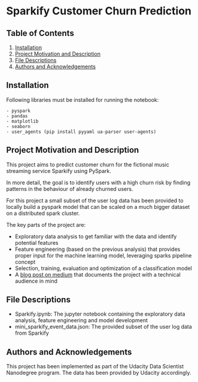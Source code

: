 # Sparkify Customer Churn Prediction

## Table of Contents
1. [Installation](#Installation)
2. [Project Motivation and Description](#Project-Motivation)
3. [File Descriptions](#File-Descriptions)
4. [Authors and Acknowledgements](#Authors-Acknowledgements)

## Installation <a name="Installation"></a>
Following libraries must be installed for running the notebook:

    - pyspark
    - pandas
    - matplotlib
    - seaborn
    - user_agents (pip install pyyaml ua-parser user-agents)

## Project Motivation and Description <a name="Project-Motivation"></a>

This project aims to predict customer churn for the fictional music streaming service Sparkify using PySpark.

In more detail, the goal is to identify users with a high churn risk by finding patterns in the behaviour of already churned users.

For this project a small subset of the user log data has been provided to locally build a pyspark model that can be scaled on a much bigger dataset on a distributed spark cluster.

The key parts of the project are:
* Exploratory data analysis to get familiar with the data and identify potential features
* Feature engineering (based on the previous analysis) that provides proper input for the machine learning model, leveraging sparks pipeline concept
* Selection, training, evaluation and optimization of a classification model
* A [blog post on medium](https://medium.com/@bytesbysophie/predicting-customer-churn-with-pyspark-for-a-music-streaming-service-9ea4908579?sk=3d1a7ed43423d9e8d983b93d96b1e6fa) that documents the project with a technical audience in mind

## File Descriptions <a name="File-Descriptions"></a>

* Sparkify.ipynb: The jupyter notebook containing the  exploratory data analysis, feature engineering and model development
* mini_sparkify_event_data.json: The provided subset of the user log data from Sparkify


## Authors and Acknowledgements <a name="Authors-Acknowledgements"></a>
This project has been implemented as part of the Udacity Data Scientist Nanodegree program. The data has been provided by Udacity accordingly.
